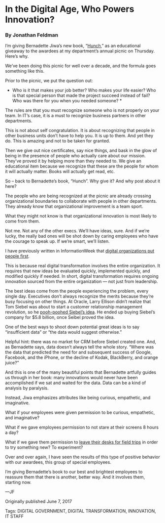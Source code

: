 # In the Digital Age, Who Powers Innovation?
### By Jonathan Feldman

I’m giving Bernadette Jiwa’s new book, “[Hunch](http://thestoryoftelling.com/books/hunch/),” as an educational giveaway to the awardees at my department’s annual picnic on Thursday. Here’s why.

We’ve been doing this picnic for well over a decade, and the formula goes something like this.

Prior to the picnic, we put the question out:

  * Who is it that makes your job better? Who makes your life easier? Who is that special person that made the project succeed instead of fail? Who was there for you when you needed someone? *

The rules are that you must recognize someone who is not properly on your team. In IT’s case, it is a must to recognize business partners in other departments.

This is not about self congratulation. It is about recognizing that people in other business units don’t have to help you. It is up to them. And yet they do. This is amazing and not to be taken for granted.

Then we give out nice certificates, say nice things, and bask in the glow of being in the presence of people who actually care about our mission. They’ve proved it by helping more than they needed to. We give an educational item because we recognize that these are the people for whom it will actually matter.  Books will actually get read, etc.

So – back to Bernadette’s book, “Hunch”. Why give it? And why post about it here?

The people who are being recognized at the picnic are already crossing organizational boundaries to collaborate with people in other departments. They already know that organizational improvement is a team sport.

What they might not know is that organizational innovation is most likely to come from them.

Not me. Not any of the other execs. We’ll have ideas, sure. And if we’re lucky, the really bad ones will be shot down by caring employees who have the courage to speak up. If we’re smart, we’ll listen.

I have previously written in InformationWeek that [digital organizations put people first](http://www.informationweek.com/strategic-cio/digital-business/true-digital-organizations-put-people-first/a/d-id/1322014).

This is because real digital transformation involves the entire organization. It requires that new ideas be evaluated quickly, implemented quickly, and modified quickly if needed. In short, digital transformation requires ongoing innovation sourced from the entire organization — not just from leadership.

The best ideas come from the people experiencing the problem, every single day. Executives don’t always recognize the merits because they’re busy focusing on other things. At Oracle, Larry Ellison didn’t realize that Tom Siebel was about to start a customer relationship management revolution, so he [pooh-poohed Siebel’s idea](http://www.cnbc.com/2017/06/04/tom-vs-the-elephant-how-one-billionaire-entrepreneur-keeps-going.html). He ended up buying Siebel’s company for $5.8 billion, once Seibel proved the idea.

One of the best ways to shoot down potential great ideas is to say “insufficient data” or “the data would suggest otherwise.”

Helpful hint: there was no market for CRM before Siebel created one. And, as Bernadette says, data doesn’t always tell the whole story. “Where was the data that predicted the need for and subsequent success of Google, Facebook, and the iPhone, or the decline of Kodak, BlackBerry, and orange juice?”

And this is one of the many beautiful points that  Bernadette artfully guides us through in her book: many innovations would never have been accomplished if we sat and waited for the data. Data can be a kind of analysis by paralysis.

Instead, Jiwa emphasizes attributes like being curious, empathetic, and imaginative.

What if your employees were given permission to be curious, empathetic, and imaginative?

What if we gave employees permission to not stare at their screens 8 hours a day?

What if we gave them permission to [leave their desks for field trips](./letting-customers-teach-us-simple-means.md) in order to try something new? To experiment?

Over and over again, I have seen the results of this type of positive behavior with our awardees, this group of special employees.

I’m giving Bernadette’s book to our best and brightest employees to reassure them that there is another, better way. And it involves them, starting now.

—JF


Originally published June 7, 2017

Tags: DIGITAL GOVERNMENT, DIGITAL TRANSFORMATION, INNOVATION, IT STAFF
